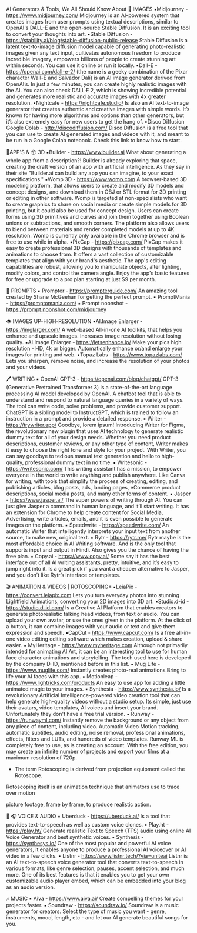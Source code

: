 AI Generators & Tools, We All Should Know About
🎨 IMAGES
▪️Midjourney - https://www.midjourney.com/
Midjourney is an AI-powered system that creates images from user prompts using textual descriptions, similar to OpenAI's DALL-E and the open-source Stable Diffusion. It is an exciting tool to convert your thoughts into art.
▪️Stable Diffusion - https://stability.ai/blog/stable-diffusion-public-release
Stable Diffusion is a latent text-to-image diffusion model capable of generating photo-realistic images given any text input, cultivates autonomous freedom to produce incredible imagery, empowers billions of people to create stunning art within seconds. You can use it online or run it locally.
▪️Dall-E - https://openai.com/dall-e-2/
(the name is a geeky combination of the Pixar character Wall-E and Salvador Dalí) is an AI image generator derived from OpenAI’s. In just a few minutes, you can create highly realistic images with the AI. 
You can also check DALL·E 2, which is showing incredible potential and generates more realistic and accurate images with 4x greater resolution.
▪️Nightcafe - https://nightcafe.studio/
Is also an AI text-to-image generator that creates authentic and creative images with simple words. It’s known for having more algorithms and options than other generators, but it’s also extremely easy for new users to get the hang of. 
▪️Disco Diffusion Google Colab - http://discodiffusion.com/
Disco Diffusion is a free tool that you can use to create AI generated images and videos with it, and meant to be run in a Google Colab notebook. Check this link to know how to start.

📱APP'S & 📦 3D
▪️Builder - https://www.builder.ai
What about generating a whole app from a description?! Builder is already exploring that space, creating the draft version of an app with artificial intelligence. As they say in their site "Builder.ai can build any app you can imagine, to your exact specifications."
▪️Womp 3D - https://www.womp.com
A browser-based 3D modeling platform, that allows users to create and modify 3D models and concept designs, and download them in OBJ or STL format for 3D printing or editing in other software. Womp is targeted at non-specialists who want to create graphics to share on social media or create simple models for 3D printing, but it could also be used for concept design. Users can create forms using 3D primitives and curves and join them together using Boolean unions or subtractions, and smooth corners. The platform also allows users to blend between materials and render completed models at up to 4K resolution. Womp is currently only available in the Chrome browser and is free to use while in alpha.
▪️PixCap - https://pixcap.com/
PixCap makes it easy to create professional 3D designs with thousands of templates and animations to choose from. It offers a vast collection of customizable templates that align with your brand's aesthetic. The app's editing capabilities are robust, allowing you to manipulate objects, alter lighting, modify colors, and control the camera angle. Enjoy the app's basic features for free or upgrade to a pro plan starting at just $9 per month.

📝 PROMPTS
▪️ Prompter - https://prompterguide.com/
An amazing tool created by Shane McGeehan for getting the perfect prompt.
▪️ PromptMania - https://promptomania.com/
▪️ Prompt noonshot - https://prompt.noonshot.com/midjourney

👁️ IMAGES UP-HIGH-RESOLUTION
▪️AI.Image Enlarger - https://imglarger.com/
A web-based All-in-one AI toolkits, that helps you enhance and upscale images. Increases image resolution without losing quality.
▪️AI.Image Enlarger - https://letsenhance.io/
Make your pics high resolution - HD, 4k or bigger. Automatically enhance or/and enlarge your images for printing and web.
▪️Topaz Labs - https://www.topazlabs.com/
Lets you sharpen, remove noise, and increase the resolution of your photos and your videos.

🖊️ WRITING
▪️ OpenAI GPT-3 - https://openai.com/blog/chatgpt/
GPT-3 (Generative Pretrained Transformer 3) is a state-of-the-art language processing AI model developed by OpenAI. A chatbot tool that is able to understand and respond to natural language queries in a variety of ways. The tool can write code, solve problems, and provide customer support. ChatGPT is a sibling model to InstructGPT, which is trained to follow an instruction in a prompt and provide a detailed response.
▪️ Writer - https://trywriter.app/
Goodbye, lorem ipsum!  Introducing Writer for Figma, the revolutionary new plugin that uses AI technology to generate realistic dummy text for all of your design needs. Whether you need product descriptions, customer reviews, or any other type of content, Writer makes it easy to choose the right tone and style for your project. With Writer, you can say goodbye to tedious manual text generation and hello to high-quality, professional dummy text in no time.
▪️ Writesonic - https://writesonic.com/
This writing assistant has a mission, to empower everyone in the world to write anything and publish anywhere. Like Canva for writing, with tools that simplify the process of creating, editing, and publishing articles, blog posts, ads, landing pages, eCommerce product descriptions, social media posts, and many other forms of content.
▪️ Jasper - https://www.jasper.ai/
The super powers of writing through AI. You can just give Jasper a command in human language, and it’ll start writing. It has an extension for Chrome to help create content for Social Media, Advertising, write articles, emails, and it is even possible to generate images on the platform.
▪️ Speedwrite - https://speedwrite.com/
An automatic Writer that intelligently interprets your input text from another source, to make new, original text.
▪️ Rytr - https://rytr.me/
Rytr maybe is the most affordable choice in AI Writing software. And is the only tool that supports input and output in Hindi. Also gives you the chance of having the free plan.
▪️ Copy.ai - https://www.copy.ai/
Some say it has the best interface out of all AI writing assistants, pretty, intuitive, and it’s easy to jump right into it. Is a great pick if you want a cheaper alternative to Jasper, and you don’t like Rytr’s interface or templates.

🎬 ANIMATION & VIDEOS | ROTOSCOPING*
▪️LeiaPix - https://convert.leiapix.com
Lets you turn everyday photos into stunning Lightfield Animations, converting your 2D images into 3D art.
▪️Studio.d-id - https://studio.d-id.com/
Is a Creative AI Platform that enables creators to generate photorealistic talking head videos, from text or audio. You can upload your own avatar, or use the ones given in the platform. At the click of a button, it can combine images with your audio or text and give them expression and speech.
▪️CapCut - https://www.capcut.com/
Is a free all-in-one video editing editing software which makes creation, upload & share easier.
▪️ MyHeritage - https://www.myheritage.com
Although not primarily intended for animating AI Art, it can be an interesting tool to use for human face character animations and storytelling. The tech used here is developed by the company D-ID, mentioned before in this list.
▪️ Mug Life - https://www.muglife.com/
Instantly creates photo-real animations.Bring to life your AI faces with this app.
▪️ Motionleap - https://www.lightricks.com/products
An easy to use app for adding a little animated magic to your images.
▪️ Synthesia - https://www.synthesia.io/
Is a revolutionary Artificial Intelligence-powered video creation tool that can help generate high-quality videos without a studio setup. Its simple, just use their avatars, video templates, AI voices and insert your brand. Unfortunately they don't have a free trial version.
▪️ Runway - https://runwayml.com/
Instantly remove the background or any object from any piece of content, including video. Automatic Video Motion tracking, automatic subtitles, audio editing, noise removal, professional animations, effects, filters and LUTs, and hundreds of video templates. Runway ML is completely free to use, as is creating an account. With the free edition, you may create an infinite number of projects and export your films at a maximum resolution of 720p.
* The term Rotoscoping is derived from projection equipment called the Rotoscope.
 
Rotoscoping itself is an animation technique that animators use to trace over motion 

picture footage, frame by frame, to produce realistic action.

🎤 🎧 VOICE & AUDIO
▪️ Uberduck - https://uberduck.ai/
Is a tool that provides text-to-speech as well as custom voice clones.
▪️ Play.ht - https://play.ht/
Generate realistic Text to Speech (TTS) audio using online AI Voice Generator and best synthetic voices.
▪️ Synthesis - https://synthesys.io/
One of the most popular and powerful AI voice generators, it enables anyone to produce a professional AI voiceover or AI video in a few clicks.
▪️ Listnr - https://www.listnr.tech/?via=uniteai
Listnr is an AI text-to-speech voice generator tool that converts text-to-speech in various formats, like genre selection, pauses, accent selection, and much more. One of its best features is that it enables you to get your own customizable audio player embed, which can be embedded into your blog as an audio version.

🎶 MUSIC
▪️ Aiva - https://www.aiva.ai/
Create compelling themes for your projects faster.
▪️ Soundraw - https://soundraw.io/
Soundraw is a music generator for creators. Select the type of music you want - genre, instruments, mood, length, etc - and let our AI generate beautiful songs for you.
